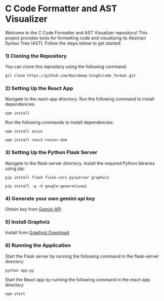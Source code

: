 # C Code Formatter and AST Visualizer

Welcome to the C Code Formatter and AST Visualizer repository! This project provides tools for formatting code and visualizing its Abstract Syntax Tree (AST). Follow the steps below to get started:

### 1) Cloning the Repository

You can clone this repository using the following command:

```bash
git clone https://github.com/Naindeep-Singh/code_format.git
```
 
### 2) Setting Up the React App
Navigate to the react-app directory.
Run the following command to install dependencies:
```
npm install
```
Run the following commands to install dependencies:
```
npm install axios
```
```
npm install react-router-dom
```

### 3) Setting Up the Python Flask Server
Navigate to the flask-server directory.
Install the required Python libraries using pip:
```
pip install flask flask-cors pycparser graphviz
```
```
pip install -q -U google-generativeai
```

### 4) Generate your own gemini api key
Obtain key from [Gemini API](https://ai.google.dev)

### 5) Install Graphviz
Install from [Graphviz Download](https://graphviz.org/download/)

### 6) Running the Application
Start the Flask server by running the following command in the flask-server directory
```
python app.py
```
Start the React app by running the following command in the react-app directory
```
npm start
```

